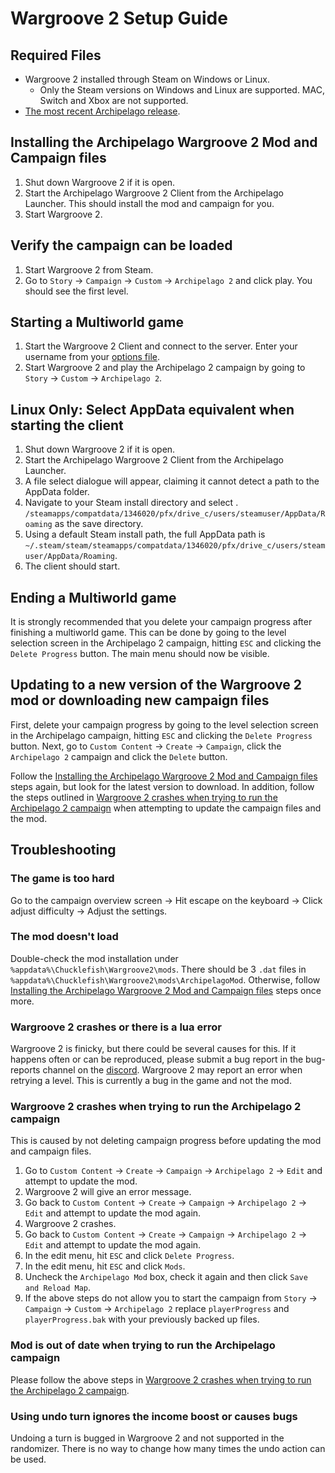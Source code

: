 # Wargroove 2 Setup Guide

## Required Files

- Wargroove 2 installed through Steam on Windows or Linux.
  - Only the Steam versions on Windows and Linux are supported. MAC, Switch and Xbox are not supported.
- [The most recent Archipelago release](https://github.com/ArchipelagoMW/Archipelago/releases/latest).

## Installing the Archipelago Wargroove 2 Mod and Campaign files

1. Shut down Wargroove 2 if it is open.
2. Start the Archipelago Wargroove 2 Client from the Archipelago Launcher. 
This should install the mod and campaign for you.
3. Start Wargroove 2.

## Verify the campaign can be loaded

1. Start Wargroove 2 from Steam.
2. Go to `Story` &rarr; `Campaign` &rarr; `Custom` &rarr; `Archipelago 2` and click play. You should see the first level.

## Starting a Multiworld game

1. Start the Wargroove 2 Client and connect to the server. Enter your username from your 
[options file](/games/Wargroove/player-options).
2. Start Wargroove 2 and play the Archipelago 2 campaign by going to `Story` &rarr; `Custom` &rarr; `Archipelago 2`.

## Linux Only: Select AppData equivalent when starting the client
1. Shut down Wargroove 2 if it is open.
2. Start the Archipelago Wargroove 2 Client from the Archipelago Launcher.
3. A file select dialogue will appear, claiming it cannot detect a path to the AppData folder.
4. Navigate to your Steam install directory and select .
`/steamapps/compatdata/1346020/pfx/drive_c/users/steamuser/AppData/Roaming` as the save directory.
5. Using a default Steam install path, the full AppData path is
`~/.steam/steam/steamapps/compatdata/1346020/pfx/drive_c/users/steamuser/AppData/Roaming`.
6. The client should start.

## Ending a Multiworld game
It is strongly recommended that you delete your campaign progress after finishing a multiworld game.
This can be done by going to the level selection screen in the Archipelago 2 campaign, hitting `ESC` and clicking the 
`Delete Progress` button. The main menu should now be visible.

## Updating to a new version of the Wargroove 2 mod or downloading new campaign files
First, delete your campaign progress by going to the level selection screen in the Archipelago campaign, 
hitting `ESC` and clicking the `Delete Progress` button.
Next, go to `Custom Content` &rarr; `Create` &rarr; `Campaign`, click the `Archipelago 2` campaign and click the `Delete` button.

Follow the 
[Installing the Archipelago Wargroove 2 Mod and Campaign files](#installing-the-archipelago-wargroove-2-mod-and-campaign-files) 
steps again, but look for the latest version 
to download. In addition, follow the steps outlined in 
[Wargroove 2 crashes when trying to run the Archipelago 2 campaign](#wargroove-2-crashes-when-trying-to-run-the-archipelago-2-campaign) 
when attempting to update the 
campaign files and the mod.

## Troubleshooting

### The game is too hard
Go to the campaign overview screen &rarr; Hit escape on the keyboard &rarr; Click adjust difficulty &rarr; Adjust the settings.

### The mod doesn't load
Double-check the mod installation under `%appdata%\Chucklefish\Wargroove2\mods`. There should be 3 `.dat` files in 
`%appdata%\Chucklefish\Wargroove2\mods\ArchipelagoMod`. Otherwise, follow 
[Installing the Archipelago Wargroove 2 Mod and Campaign files](#installing-the-archipelago-wargroove-2-mod-and-campaign-files) 
steps once more.

### Wargroove 2 crashes or there is a lua error
Wargroove 2 is finicky, but there could be several causes for this. If it happens often or can be reproduced, 
please submit a bug report in the bug-reports channel on the [discord](https://discord.gg/archipelago).
Wargroove 2 may report an error when retrying a level. This is currently a bug in the game and not the mod.

### Wargroove 2 crashes when trying to run the Archipelago 2 campaign
This is caused by not deleting campaign progress before updating the mod and campaign files.
1. Go to `Custom Content` &rarr; `Create` &rarr; `Campaign` &rarr; `Archipelago 2` &rarr; `Edit` and attempt to update the mod.
2. Wargroove 2 will give an error message.
3. Go back to `Custom Content` &rarr; `Create` &rarr; `Campaign` &rarr; `Archipelago 2` &rarr; `Edit` and attempt to update the mod again.
4. Wargroove 2 crashes.
5. Go back to `Custom Content` &rarr; `Create` &rarr; `Campaign` &rarr; `Archipelago 2` &rarr; `Edit` and attempt to update the mod again.
6. In the edit menu, hit `ESC` and click `Delete Progress`.
7. In the edit menu, hit `ESC` and click `Mods`.
8. Uncheck the `Archipelago Mod` box, check it again and then click `Save and Reload Map`.
9. If the above steps do not allow you to start the campaign from `Story` &rarr; `Campaign` &rarr; `Custom` &rarr; `Archipelago 2` replace 
`playerProgress` and `playerProgress.bak` with your previously backed up files.

### Mod is out of date when trying to run the Archipelago campaign
Please follow the above steps in 
[Wargroove 2 crashes when trying to run the Archipelago 2 campaign](#wargroove-2-crashes-when-trying-to-run-the-archipelago-2-campaign).

### Using undo turn ignores the income boost or causes bugs
Undoing a turn is bugged in Wargroove 2 and not supported in the randomizer.
There is no way to change how many times the undo action can be used.